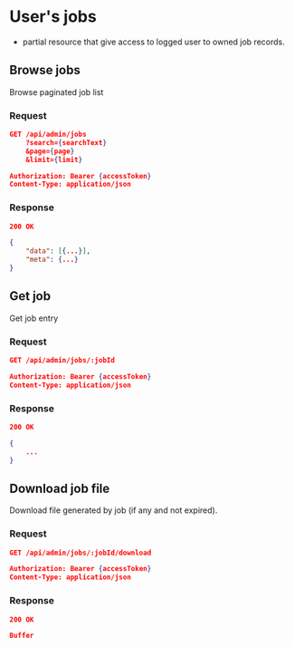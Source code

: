 # User's jobs

- partial resource that give access to logged user to owned job records.

## Browse jobs

Browse paginated job list

### Request

```json
GET /api/admin/jobs
    ?search={searchText}
    &page={page}
    &limit={limit}

Authorization: Bearer {accessToken}
Content-Type: application/json
```

### Response

```json
200 OK

{
    "data": [{...}],
    "meta": {...}
}
```

## Get job

Get job entry

### Request

```json
GET /api/admin/jobs/:jobId

Authorization: Bearer {accessToken}
Content-Type: application/json
```

### Response

```json
200 OK

{
    ...
}
```

## Download job file

Download file generated by job (if any and not expired).

### Request

```json
GET /api/admin/jobs/:jobId/download

Authorization: Bearer {accessToken}
Content-Type: application/json
```

### Response

```json
200 OK

Buffer
```

